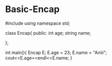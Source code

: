 # Basic-Encap

#include<iostream>
using namespace std;

class Encap{
  public:
  int age;
  string name;
  
};

int main(){
  Encap E;
  E.age = 23;
  E.name = "Aniii";
  cout<<E.age<<endl<<E.name;
}
